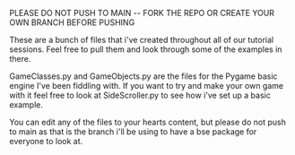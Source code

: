 PLEASE DO NOT PUSH TO MAIN -- FORK THE REPO OR CREATE YOUR OWN BRANCH BEFORE PUSHING

These are a bunch of files that i've created throughout all of our tutorial sessions. Feel free to pull them and look through some of the examples in there.

GameClasses.py and GameObjects.py are the files for the Pygame basic engine I've been fiddling with. If you want to try and make your own game with it feel free to look at SideScroller.py to see how i've set up a basic example. 

You can edit any of the files to your hearts content, but please do not push to main as that is the branch i'll be using to have a bse package for everyone to look at.
